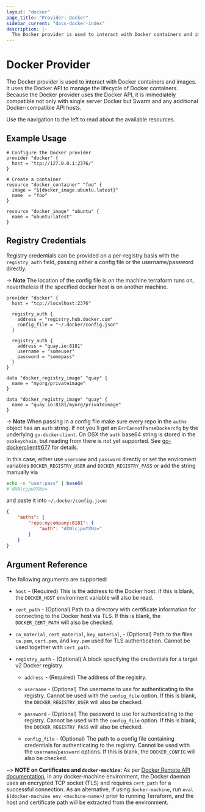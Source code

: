 ```yaml
---
layout: "docker"
page_title: "Provider: Docker"
sidebar_current: "docs-docker-index"
description: |-
  The Docker provider is used to interact with Docker containers and images.
---
```


# Docker Provider

The Docker provider is used to interact with Docker containers and images.
It uses the Docker API to manage the lifecycle of Docker containers. Because
the Docker provider uses the Docker API, it is immediately compatible not
only with single server Docker but Swarm and any additional Docker-compatible
API hosts.

Use the navigation to the left to read about the available resources.

## Example Usage

```hcl
# Configure the Docker provider
provider "docker" {
  host = "tcp://127.0.0.1:2376/"
}

# Create a container
resource "docker_container" "foo" {
  image = "${docker_image.ubuntu.latest}"
  name  = "foo"
}

resource "docker_image" "ubuntu" {
  name = "ubuntu:latest"
}
```

## Registry Credentials

Registry credentials can be provided on a per-registry basis with the `registry_auth`
field, passing either a config file or the username/password directly.

-> **Note**
The location of the config file is on the machine terraform runs on, nevertheless if the specified docker host is on another machine.

``` hcl
provider "docker" {
  host = "tcp://localhost:2376"

  registry_auth {
    address = "registry.hub.docker.com"
    config_file = "~/.docker/config.json"
  }

  registry_auth {
    address = "quay.io:8181"
    username = "someuser"
    password = "somepass"
  }
}

data "docker_registry_image" "quay" {
  name = "myorg/privateimage"
}

data "docker_registry_image" "quay" {
  name = "quay.io:8181/myorg/privateimage"
}
```

-> **Note**
When passing in a config file make sure every repo in the `auths` object has
an `auth` string. If not you'll get an `ErrCannotParseDockercfg` by the underlying `go-dockerclient`. On OSX the `auth` base64 string is stored in the `osxkeychain`, but reading from there is not yet supported. See [go-dockerclient#677](https://github.com/fsouza/go-dockerclient/issues/677) for details. 

In this case, either use `username` and `password` directly or set the enviroment variables `DOCKER_REGISTRY_USER` and `DOCKER_REGISTRY_PASS` or add the string manually via

```sh
echo -n "user:pass" | base64
# dXNlcjpwYXNz=
``` 

and paste it into `~/.docker/config.json`:

```json
{
	"auths": {
		"repo.mycompany:8181": {
			"auth": "dXNlcjpwYXNz="
		}
	}	
}
```

## Argument Reference

The following arguments are supported:

* `host` - (Required) This is the address to the Docker host. If this is
  blank, the `DOCKER_HOST` environment variable will also be read.

* `cert_path` - (Optional) Path to a directory with certificate information
  for connecting to the Docker host via TLS. If this is blank, the
  `DOCKER_CERT_PATH` will also be checked.

* `ca_material`, `cert_material`, `key_material`, - (Optional) Path to the files `ca.pem`, `cert.pem`, and `key.pem`
  used for TLS authentication. Cannot be used together with `cert_path`.

* `registry_auth` - (Optional) A block specifying the credentials for a target
  v2 Docker registry.
   
  * `address` - (Required) The address of the registry.
 
  * `username` - (Optional) The username to use for authenticating to the registry.
  Cannot be used with the `config_file` option. If this is blank, the `DOCKER_REGISTRY_USER`
  will also be checked.
 
  * `password` - (Optional) The password to use for authenticating to the registry.
  Cannot be used with the `config_file` option. If this is blank, the `DOCKER_REGISTRY_PASS`
  will also be checked.
 
  * `config_file` - (Optional) The path to a config file containing credentials for
  authenticating to the registry. Cannot be used with the `username`/`password` options.
  If this is blank, the `DOCKER_CONFIG` will also be checked.
 
 

~> **NOTE on Certificates and `docker-machine`:**  As per [Docker Remote API
documentation](https://docs.docker.com/engine/reference/api/docker_remote_api/),
in any docker-machine environment, the Docker daemon uses an encrypted TCP
socket (TLS) and requires `cert_path` for a successful connection. As an alternative,
if using `docker-machine`, run `eval $(docker-machine env <machine-name>)` prior
to running Terraform, and the host and certificate path will be extracted from
the environment.

